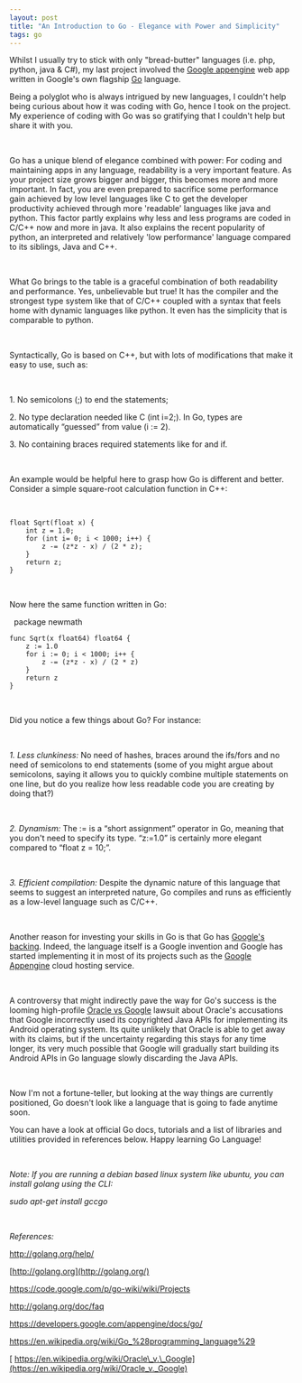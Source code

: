 ```yaml
---
layout: post
title: "An Introduction to Go - Elegance with Power and Simplicity"
tags: go
---
```


Whilst I usually try to stick with only "bread-butter" languages (i.e. php, python, java & C\#), my last project involved the [Google appengine](https://developers.google.com/appengine) web app written in Google's own flagship [Go](https://en.wikipedia.org/wiki/Go_%28programming_language%29) language.<!--more-->

Being a polyglot who is always intrigued by new languages, I couldn't help being curious about how it was coding with Go, hence I took on the project. My experience of coding with Go was so gratifying that I couldn't help but share it with you.

 

Go has a unique blend of elegance combined with power: For coding and maintaining apps in any language, readability is a very important feature. As your project size grows bigger and bigger, this becomes more and more important. In fact, you are even prepared to sacrifice some performance gain achieved by low level languages like C to get the developer productivity achieved through more 'readable' languages like java and python. This factor partly explains why less and less programs are coded in C/C++ now and more in java. It also explains the recent popularity of python, an interpreted and relatively 'low performance' language compared to its siblings, Java and C++.

 

What Go brings to the table is a graceful combination of both readability and performance. Yes, unbelievable but true! It has the compiler and the strongest type system like that of C/C++ coupled with a syntax that feels home with dynamic languages like python. It even has the simplicity that is comparable to python.

 

Syntactically, Go is based on C++, but with lots of modifications that make it easy to use, such as:

 

1\. No semicolons (;) to end the statements;

2\. No type declaration needed like C (int i=2;). In Go, types are automatically “guessed” from value (i := 2).

3\. No containing braces required statements like for and if.

 

An example would be helpful here to grasp how Go is different and better. Consider a simple square-root calculation function in C++:

 

	float Sqrt(float x) {
		int z = 1.0;
		for (int i= 0; i < 1000; i++) {
			z -= (z*z - x) / (2 * z);
		}
		return z;
	}

 

Now here the same function written in Go:

 	package newmath

	func Sqrt(x float64) float64 {
		z := 1.0
		for i := 0; i < 1000; i++ {
			z -= (z*z - x) / (2 * z)
		}
		return z
	}
 

Did you notice a few things about Go? For instance:

 

*1. Less clunkiness:* No need of hashes, braces around the ifs/fors and no need of semicolons to end statements (some of you might argue about semicolons, saying it allows you to quickly combine multiple statements on one line, but do you realize how less readable code you are creating by doing that?)

 

*2. Dynamism:* The := is a “short assignment” operator in Go, meaning that you don't need to specify its type. “z:=1.0” is certainly more elegant compared to “float z = 10;”.

 

*3. Efficient compilation:* Despite the dynamic nature of this language that seems to suggest an interpreted nature, Go compiles and runs as efficiently as a low-level language such as C/C++.

 

Another reason for investing your skills in Go is that Go has [Google's backing](https://developers.google.com/appengine/docs/go/). Indeed, the language itself is a Google invention and Google has started implementing it in most of its projects such as the [Google Appengine](https://developers.google.com/appengine) cloud hosting service.

 

A controversy that might indirectly pave the way for Go's success is the looming high-profile [Oracle vs Google](https://en.wikipedia.org/wiki/Oracle_v._Google) lawsuit about Oracle's accusations that Google incorrectly used its copyrighted Java APIs for implementing its Android operating system. Its quite unlikely that Oracle is able to get away with its claims, but if the uncertainty regarding this stays for any time longer, its very much possible that Google will gradually start building its Android APIs in Go language slowly discarding the Java APIs.

 

Now I'm not a fortune-teller, but looking at the way things are currently positioned, Go doesn't look like a language that is going to fade anytime soon.

You can have a look at official Go docs, tutorials and a list of libraries and utilities provided in references below. Happy learning Go Language!

 

*Note: If you are running a debian based linux system like ubuntu, you can install golang using the CLI:*

*sudo apt-get install gccgo*

 

*References:*

<http://golang.org/help/>

[http://golang.org](http://golang.org/)

<https://code.google.com/p/go-wiki/wiki/Projects>

<http://golang.org/doc/faq>

<https://developers.google.com/appengine/docs/go/>

<https://en.wikipedia.org/wiki/Go_%28programming_language%29>

[ https://en.wikipedia.org/wiki/Oracle\_v.\_Google](https://en.wikipedia.org/wiki/Oracle_v._Google)
